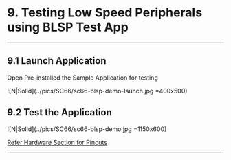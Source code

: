 # 9. Testing Low Speed Peripherals using BLSP Test App

------------
## 9.1 Launch Application

Open Pre-installed the Sample Application for testing
   
![N|Solid](../pics/SC66/sc66-blsp-demo-launch.jpg =400x500)

## 9.2 Test the Application

![N|Solid](../pics/SC66/sc66-blsp-demo.jpg =1150x600)

<a href="#2#23connectors" target="_blank">Refer Hardware Section for Pinouts</a>

------------